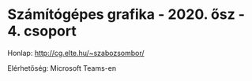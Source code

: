 # Számítógépes grafika - 2020. ősz - 4. csoport

Honlap: http://cg.elte.hu/~szabozsombor/

Elérhetőség: Microsoft Teams-en
